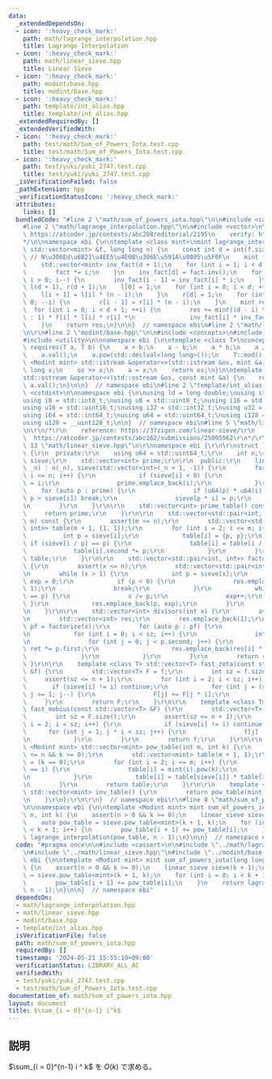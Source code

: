 ```yaml
---
data:
  _extendedDependsOn:
  - icon: ':heavy_check_mark:'
    path: math/lagrange_interpolation.hpp
    title: Lagrange Interpolation
  - icon: ':heavy_check_mark:'
    path: math/linear_sieve.hpp
    title: Linear Sieve
  - icon: ':heavy_check_mark:'
    path: modint/base.hpp
    title: modint/base.hpp
  - icon: ':heavy_check_mark:'
    path: template/int_alias.hpp
    title: template/int_alias.hpp
  _extendedRequiredBy: []
  _extendedVerifiedWith:
  - icon: ':heavy_check_mark:'
    path: test/math/Sum_of_Powers_Iota.test.cpp
    title: test/math/Sum_of_Powers_Iota.test.cpp
  - icon: ':heavy_check_mark:'
    path: test/yuki/yuki_2747.test.cpp
    title: test/yuki/yuki_2747.test.cpp
  _isVerificationFailed: false
  _pathExtension: hpp
  _verificationStatusIcon: ':heavy_check_mark:'
  attributes:
    links: []
  bundledCode: "#line 2 \"math/sum_of_powers_iota.hpp\"\n\n#include <cassert>\n\n\
    #line 2 \"math/lagrange_interpolation.hpp\"\n\n#include <vector>\n\n/*\n    reference:\
    \ https://atcoder.jp/contests/abc208/editorial/2195\n    verify: https://atcoder.jp/contests/abc208/tasks/abc208_f\n\
    */\n\nnamespace ebi {\n\ntemplate <class mint>\nmint lagrange_interpolation(const\
    \ std::vector<mint> &f, long long n) {\n    const int d = int(f.size()) - 1; \
    \ // N\u306Ed\u6B21\u4EE5\u4E0B\u306E\u591A\u9805\u5F0F\n    mint fact = 1;\n\
    \    std::vector<mint> inv_fact(d + 1);\n    for (int i = 1; i < d + 1; ++i) {\n\
    \        fact *= i;\n    }\n    inv_fact[d] = fact.inv();\n    for (int i = d;\
    \ i > 0; i--) {\n        inv_fact[i - 1] = inv_fact[i] * i;\n    }\n    std::vector<mint>\
    \ l(d + 1), r(d + 1);\n    l[0] = 1;\n    for (int i = 0; i < d; ++i) {\n    \
    \    l[i + 1] = l[i] * (n - i);\n    }\n    r[d] = 1;\n    for (int i = d; i >\
    \ 0; --i) {\n        r[i - 1] = r[i] * (n - i);\n    }\n    mint res = 0;\n  \
    \  for (int i = 0; i < d + 1; ++i) {\n        res += mint((d - i) % 2 == 1 ? -1\
    \ : 1) * f[i] * l[i] * r[i] *\n               inv_fact[i] * inv_fact[d - i];\n\
    \    }\n    return res;\n}\n\n}  // namespace ebi\n#line 2 \"math/linear_sieve.hpp\"\
    \n\r\n#line 2 \"modint/base.hpp\"\n\n#include <concepts>\n#include <iostream>\n\
    #include <utility>\n\nnamespace ebi {\n\ntemplate <class T>\nconcept Modint =\
    \ requires(T a, T b) {\n    a + b;\n    a - b;\n    a * b;\n    a / b;\n    a.inv();\n\
    \    a.val();\n    a.pow(std::declval<long long>());\n    T::mod();\n};\n\ntemplate\
    \ <Modint mint> std::istream &operator>>(std::istream &os, mint &a) {\n    long\
    \ long x;\n    os >> x;\n    a = x;\n    return os;\n}\n\ntemplate <Modint mint>\n\
    std::ostream &operator<<(std::ostream &os, const mint &a) {\n    return os <<\
    \ a.val();\n}\n\n}  // namespace ebi\n#line 2 \"template/int_alias.hpp\"\n\n#include\
    \ <cstdint>\n\nnamespace ebi {\n\nusing ld = long double;\nusing std::size_t;\n\
    using i8 = std::int8_t;\nusing u8 = std::uint8_t;\nusing i16 = std::int16_t;\n\
    using u16 = std::uint16_t;\nusing i32 = std::int32_t;\nusing u32 = std::uint32_t;\n\
    using i64 = std::int64_t;\nusing u64 = std::uint64_t;\nusing i128 = __int128_t;\n\
    using u128 = __uint128_t;\n\n}  // namespace ebi\n#line 5 \"math/linear_sieve.hpp\"\
    \n\r\n/*\r\n    reference: https://37zigen.com/linear-sieve/\r\n    verify:  \
    \  https://atcoder.jp/contests/abc162/submissions/25095562\r\n*/\r\n\r\n#line\
    \ 13 \"math/linear_sieve.hpp\"\n\r\nnamespace ebi {\r\n\r\nstruct linear_sieve\
    \ {\r\n  private:\r\n    using u64 = std::uint64_t;\r\n    int n;\r\n    std::vector<int>\
    \ sieve;\r\n    std::vector<int> prime;\r\n\r\n  public:\r\n    linear_sieve(int\
    \ _n) : n(_n), sieve(std::vector<int>(_n + 1, -1)) {\r\n        for (int i = 2;\
    \ i <= n; i++) {\r\n            if (sieve[i] < 0) {\r\n                sieve[i]\
    \ = i;\r\n                prime.emplace_back(i);\r\n            }\r\n        \
    \    for (auto p : prime) {\r\n                if (u64(p) * u64(i) > u64(n) ||\
    \ p > sieve[i]) break;\r\n                sieve[p * i] = p;\r\n            }\r\
    \n        }\r\n    }\r\n\r\n    std::vector<int> prime_table() const {\r\n   \
    \     return prime;\r\n    }\r\n\r\n    std::vector<std::pair<int, int>> prime_power_table(int\
    \ m) const {\r\n        assert(m <= n);\r\n        std::vector<std::pair<int,\
    \ int>> table(m + 1, {1, 1});\r\n        for (int i = 2; i <= m; i++) {\r\n  \
    \          int p = sieve[i];\r\n            table[i] = {p, p};\r\n           \
    \ if (sieve[i / p] == p) {\r\n                table[i] = table[i / p];\r\n   \
    \             table[i].second *= p;\r\n            }\r\n        }\r\n        return\
    \ table;\r\n    }\r\n\r\n    std::vector<std::pair<int, int>> factorize(int x)\
    \ {\r\n        assert(x <= n);\r\n        std::vector<std::pair<int, int>> res;\r\
    \n        while (x > 1) {\r\n            int p = sieve[x];\r\n            int\
    \ exp = 0;\r\n            if (p < 0) {\r\n                res.emplace_back(x,\
    \ 1);\r\n                break;\r\n            }\r\n            while (sieve[x]\
    \ == p) {\r\n                x /= p;\r\n                exp++;\r\n           \
    \ }\r\n            res.emplace_back(p, exp);\r\n        }\r\n        return res;\r\
    \n    }\r\n\r\n    std::vector<int> divisors(int x) {\r\n        assert(x <= n);\r\
    \n        std::vector<int> res;\r\n        res.emplace_back(1);\r\n        auto\
    \ pf = factorize(x);\r\n        for (auto p : pf) {\r\n            int sz = (int)res.size();\r\
    \n            for (int i = 0; i < sz; i++) {\r\n                int ret = 1;\r\
    \n                for (int j = 0; j < p.second; j++) {\r\n                   \
    \ ret *= p.first;\r\n                    res.emplace_back(res[i] * ret);\r\n \
    \               }\r\n            }\r\n        }\r\n        return res;\r\n   \
    \ }\r\n\r\n    template <class T> std::vector<T> fast_zeta(const std::vector<T>\
    \ &f) {\r\n        std::vector<T> F = f;\r\n        int sz = f.size();\r\n   \
    \     assert(sz <= n + 1);\r\n        for (int i = 2; i < sz; i++) {\r\n     \
    \       if (sieve[i] != i) continue;\r\n            for (int j = (sz - 1) / i;\
    \ j >= 1; j--) {\r\n                F[j] += F[j * i];\r\n            }\r\n   \
    \     }\r\n        return F;\r\n    }\r\n\r\n    template <class T> std::vector<T>\
    \ fast_mobius(const std::vector<T> &F) {\r\n        std::vector<T> f = F;\r\n\
    \        int sz = F.size();\r\n        assert(sz <= n + 1);\r\n        for (int\
    \ i = 2; i < sz; i++) {\r\n            if (sieve[i] != i) continue;\r\n      \
    \      for (int j = 1; j * i < sz; j++) {\r\n                f[j] -= f[j * i];\r\
    \n            }\r\n        }\r\n        return f;\r\n    }\r\n\r\n    template\
    \ <Modint mint> std::vector<mint> pow_table(int m, int k) {\r\n        assert(m\
    \ <= n && k >= 0);\r\n        std::vector<mint> table(m + 1, 1);\r\n        table[0]\
    \ = (k == 0);\r\n        for (int i = 2; i <= m; i++) {\r\n            if (sieve[i]\
    \ == i) {\r\n                table[i] = mint(i).pow(k);\r\n                continue;\r\
    \n            }\r\n            table[i] = table[sieve[i]] * table[i / sieve[i]];\r\
    \n        }\r\n        return table;\r\n    }\r\n\r\n    template <Modint mint>\
    \ std::vector<mint> inv_table() {\r\n        return pow_table(mint::mod() - 2);\r\
    \n    }\r\n};\r\n\r\n}  // namespace ebi\r\n#line 8 \"math/sum_of_powers_iota.hpp\"\
    \n\nnamespace ebi {\n\ntemplate <Modint mint> mint sum_of_powers_iota(long long\
    \ n, int k) {\n    assert(n > 0 && k >= 0);\n    linear_sieve sieve(k + 1);\n\
    \    auto pow_table = sieve.pow_table<mint>(k + 1, k);\n    for (int i = 0; i\
    \ < k + 1; i++) {\n        pow_table[i + 1] += pow_table[i];\n    }\n    return\
    \ lagrange_interpolation(pow_table, n - 1);\n}\n\n}  // namespace ebi\n"
  code: "#pragma once\n\n#include <cassert>\n\n#include \"../math/lagrange_interpolation.hpp\"\
    \n#include \"../math/linear_sieve.hpp\"\n#include \"../modint/base.hpp\"\n\nnamespace\
    \ ebi {\n\ntemplate <Modint mint> mint sum_of_powers_iota(long long n, int k)\
    \ {\n    assert(n > 0 && k >= 0);\n    linear_sieve sieve(k + 1);\n    auto pow_table\
    \ = sieve.pow_table<mint>(k + 1, k);\n    for (int i = 0; i < k + 1; i++) {\n\
    \        pow_table[i + 1] += pow_table[i];\n    }\n    return lagrange_interpolation(pow_table,\
    \ n - 1);\n}\n\n}  // namespace ebi"
  dependsOn:
  - math/lagrange_interpolation.hpp
  - math/linear_sieve.hpp
  - modint/base.hpp
  - template/int_alias.hpp
  isVerificationFile: false
  path: math/sum_of_powers_iota.hpp
  requiredBy: []
  timestamp: '2024-05-21 15:55:19+09:00'
  verificationStatus: LIBRARY_ALL_AC
  verifiedWith:
  - test/yuki/yuki_2747.test.cpp
  - test/math/Sum_of_Powers_Iota.test.cpp
documentation_of: math/sum_of_powers_iota.hpp
layout: document
title: $\sum_{i = 0}^{n-1} i^k$
---
```


## 説明

$\sum_{i = 0}^{n-1} i ^ k$ を $O(k)$ で求める。